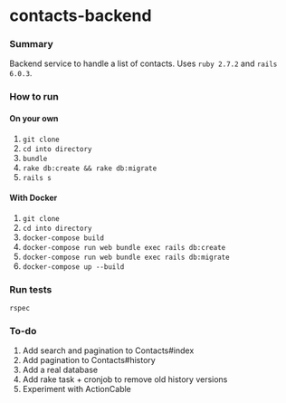 # contacts-backend

### Summary
Backend service to handle a list of contacts.
Uses `ruby 2.7.2` and `rails 6.0.3`.

### How to run
#### On your own
1. `git clone`
2. `cd into directory`
3. `bundle`
4. `rake db:create && rake db:migrate`
5. `rails s`

#### With Docker
1. `git clone`
2. `cd into directory`
3. `docker-compose build`
4. `docker-compose run web bundle exec rails db:create`
5. `docker-compose run web bundle exec rails db:migrate`
6. `docker-compose up --build`


### Run tests
`rspec`

### To-do
1. Add search and pagination to Contacts#index
2. Add pagination to Contacts#history
3. Add a real database
4. Add rake task + cronjob to remove old history versions
5. Experiment with ActionCable
